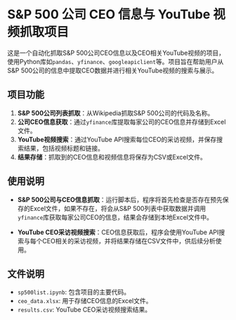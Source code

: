 # S&P 500 公司 CEO 信息与 YouTube 视频抓取项目

这是一个自动化抓取S&P 500公司CEO信息以及CEO相关YouTube视频的项目，使用Python库如`pandas`、`yfinance`、`googleapiclient`等。项目旨在帮助用户从S&P 500公司的信息中提取CEO数据并进行相关YouTube视频的搜索与展示。

## 项目功能

1. **S&P 500公司列表抓取**：从Wikipedia抓取S&P 500公司的代码及名称。
2. **公司CEO信息获取**：通过`yfinance`库提取每家公司的CEO信息并存储到Excel文件。
3. **YouTube视频搜索**：通过YouTube API搜索每位CEO的采访视频，并保存搜索结果，包括视频标题和链接。
4. **结果存储**：抓取到的CEO信息和视频信息将保存为CSV或Excel文件。

## 使用说明

- **S&P 500公司与CEO信息抓取**：运行脚本后，程序将首先检查是否存在预先保存的Excel文件，如果不存在，将会从S&P 500列表中获取数据并调用`yfinance`库获取每家公司CEO的信息，结果会存储到本地Excel文件中。
  
- **YouTube CEO采访视频搜索**：CEO信息获取后，程序会使用YouTube API搜索与每个CEO相关的采访视频，并将结果存储在CSV文件中，供后续分析使用。

## 文件说明

- `sp500list.ipynb`: 包含项目的主要代码。
- `ceo_data.xlsx`: 用于存储CEO信息的Excel文件。
- `results.csv`: YouTube CEO采访视频搜索结果。
